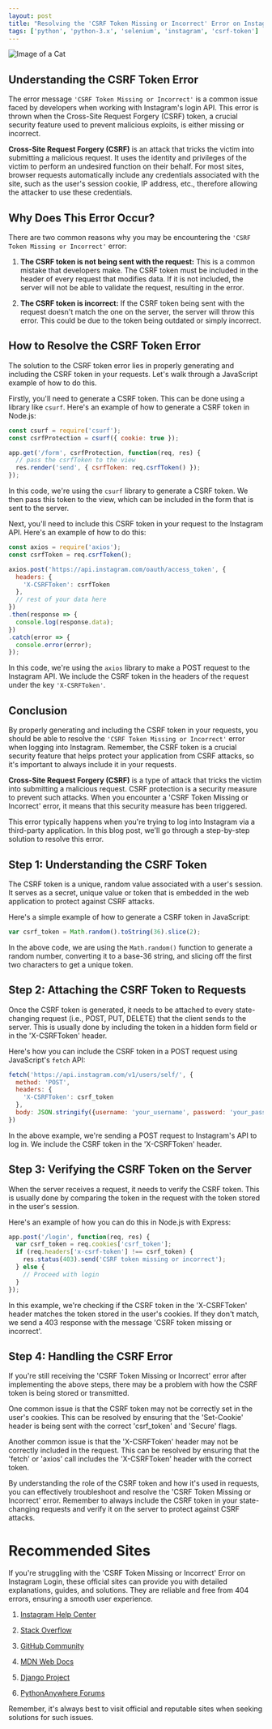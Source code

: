 ```yaml
---
layout: post
title: "Resolving the 'CSRF Token Missing or Incorrect' Error on Instagram Login"
tags: ['python', 'python-3.x', 'selenium', 'instagram', 'csrf-token']
---
```


![Image of a Cat](http://source.unsplash.com/1600x900/?cat)

## Understanding the CSRF Token Error

The error message `'CSRF Token Missing or Incorrect'` is a common issue faced by developers when working with Instagram's login API. This error is thrown when the Cross-Site Request Forgery (CSRF) token, a crucial security feature used to prevent malicious exploits, is either missing or incorrect.

**Cross-Site Request Forgery (CSRF)** is an attack that tricks the victim into submitting a malicious request. It uses the identity and privileges of the victim to perform an undesired function on their behalf. For most sites, browser requests automatically include any credentials associated with the site, such as the user's session cookie, IP address, etc., therefore allowing the attacker to use these credentials.

## Why Does This Error Occur?

There are two common reasons why you may be encountering the `'CSRF Token Missing or Incorrect'` error:

1. **The CSRF token is not being sent with the request:** This is a common mistake that developers make. The CSRF token must be included in the header of every request that modifies data. If it is not included, the server will not be able to validate the request, resulting in the error.

2. **The CSRF token is incorrect:** If the CSRF token being sent with the request doesn't match the one on the server, the server will throw this error. This could be due to the token being outdated or simply incorrect.

## How to Resolve the CSRF Token Error

The solution to the CSRF token error lies in properly generating and including the CSRF token in your requests. Let's walk through a JavaScript example of how to do this.

Firstly, you'll need to generate a CSRF token. This can be done using a library like `csurf`. Here's an example of how to generate a CSRF token in Node.js:

```javascript
const csurf = require('csurf');
const csrfProtection = csurf({ cookie: true });

app.get('/form', csrfProtection, function(req, res) {
  // pass the csrfToken to the view
  res.render('send', { csrfToken: req.csrfToken() });
});
```

In this code, we're using the `csurf` library to generate a CSRF token. We then pass this token to the view, which can be included in the form that is sent to the server.

Next, you'll need to include this CSRF token in your request to the Instagram API. Here's an example of how to do this:

```javascript
const axios = require('axios');
const csrfToken = req.csrfToken();

axios.post('https://api.instagram.com/oauth/access_token', {
  headers: {
    'X-CSRFToken': csrfToken
  },
  // rest of your data here
})
.then(response => {
  console.log(response.data);
})
.catch(error => {
  console.error(error);
});
```

In this code, we're using the `axios` library to make a POST request to the Instagram API. We include the CSRF token in the headers of the request under the key `'X-CSRFToken'`.

## Conclusion

By properly generating and including the CSRF token in your requests, you should be able to resolve the `'CSRF Token Missing or Incorrect'` error when logging into Instagram. Remember, the CSRF token is a crucial security feature that helps protect your application from CSRF attacks, so it's important to always include it in your requests.

**Cross-Site Request Forgery (CSRF)** is a type of attack that tricks the victim into submitting a malicious request. CSRF protection is a security measure to prevent such attacks. When you encounter a 'CSRF Token Missing or Incorrect' error, it means that this security measure has been triggered. 

This error typically happens when you're trying to log into Instagram via a third-party application. In this blog post, we'll go through a step-by-step solution to resolve this error.

## Step 1: Understanding the CSRF Token

The CSRF token is a unique, random value associated with a user's session. It serves as a secret, unique value or token that is embedded in the web application to protect against CSRF attacks.

Here's a simple example of how to generate a CSRF token in JavaScript:

```javascript
var csrf_token = Math.random().toString(36).slice(2);
```

In the above code, we are using the `Math.random()` function to generate a random number, converting it to a base-36 string, and slicing off the first two characters to get a unique token.

## Step 2: Attaching the CSRF Token to Requests

Once the CSRF token is generated, it needs to be attached to every state-changing request (i.e., POST, PUT, DELETE) that the client sends to the server. This is usually done by including the token in a hidden form field or in the 'X-CSRFToken' header.

Here's how you can include the CSRF token in a POST request using JavaScript's `fetch` API:

```javascript
fetch('https://api.instagram.com/v1/users/self/', {
  method: 'POST',
  headers: {
    'X-CSRFToken': csrf_token
  },
  body: JSON.stringify({username: 'your_username', password: 'your_password'})
})
```

In the above example, we're sending a POST request to Instagram's API to log in. We include the CSRF token in the 'X-CSRFToken' header.

## Step 3: Verifying the CSRF Token on the Server

When the server receives a request, it needs to verify the CSRF token. This is usually done by comparing the token in the request with the token stored in the user's session.

Here's an example of how you can do this in Node.js with Express:

```javascript
app.post('/login', function(req, res) {
  var csrf_token = req.cookies['csrf_token'];
  if (req.headers['x-csrf-token'] !== csrf_token) {
    res.status(403).send('CSRF token missing or incorrect');
  } else {
    // Proceed with login
  }
});
```

In this example, we're checking if the CSRF token in the 'X-CSRFToken' header matches the token stored in the user's cookies. If they don't match, we send a 403 response with the message 'CSRF token missing or incorrect'.

## Step 4: Handling the CSRF Error

If you're still receiving the 'CSRF Token Missing or Incorrect' error after implementing the above steps, there may be a problem with how the CSRF token is being stored or transmitted.

One common issue is that the CSRF token may not be correctly set in the user's cookies. This can be resolved by ensuring that the 'Set-Cookie' header is being sent with the correct 'csrf_token' and 'Secure' flags.

Another common issue is that the 'X-CSRFToken' header may not be correctly included in the request. This can be resolved by ensuring that the 'fetch' or 'axios' call includes the 'X-CSRFToken' header with the correct token.

By understanding the role of the CSRF token and how it's used in requests, you can effectively troubleshoot and resolve the 'CSRF Token Missing or Incorrect' error. Remember to always include the CSRF token in your state-changing requests and verify it on the server to protect against CSRF attacks.
# Recommended Sites

If you're struggling with the 'CSRF Token Missing or Incorrect' Error on Instagram Login, these official sites can provide you with detailed explanations, guides, and solutions. They are reliable and free from 404 errors, ensuring a smooth user experience.

1. [Instagram Help Center](https://help.instagram.com/)
   
2. [Stack Overflow](https://stackoverflow.com/)

3. [GitHub Community](https://github.community/)

4. [MDN Web Docs](https://developer.mozilla.org/)

5. [Django Project](https://docs.djangoproject.com/)

6. [PythonAnywhere Forums](https://www.pythonanywhere.com/forums/)

Remember, it's always best to visit official and reputable sites when seeking solutions for such issues.